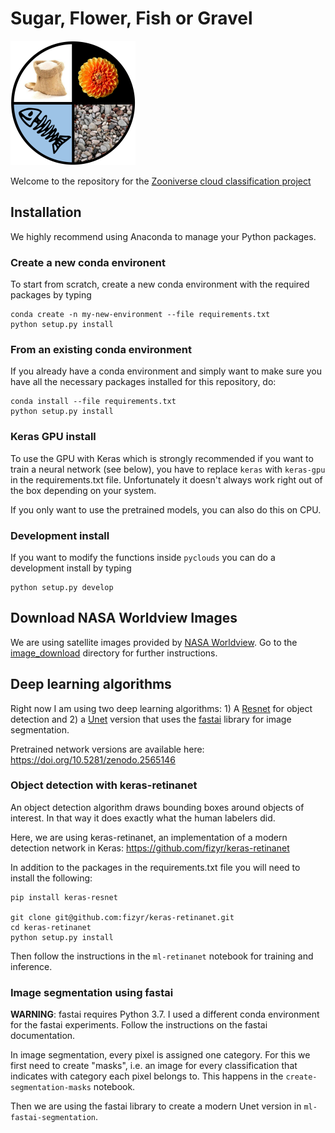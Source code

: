 # Sugar, Flower, Fish or Gravel 

![Logo](https://raw.githubusercontent.com/raspstephan/sugar-flower-fish-or-gravel/master/logo/sffg-small.png)

Welcome to the repository for the [Zooniverse cloud classification project](https://www.zooniverse.org/projects/raspstephan/sugar-flower-fish-or-gravel)

## Installation

We highly recommend using Anaconda to manage your Python packages.

### Create a new conda environent
To start from scratch, create a new conda environment with the required packages by typing
```
conda create -n my-new-environment --file requirements.txt
python setup.py install
```


### From an existing conda environment
If you already have a conda environment and simply want to make sure you have all the necessary packages installed for this repository, do:

```
conda install --file requirements.txt
python setup.py install
```

### Keras GPU install

To use the GPU with Keras which is strongly recommended if you want to train a neural network (see below), you have to replace `keras` with `keras-gpu` in the requirements.txt file. Unfortunately it doesn't always work right out of the box depending on your system.

If you only want to use the pretrained models, you can also do this on CPU.

### Development install
If you want to modify the functions inside `pyclouds` you can do a development install by typing
```
python setup.py develop
```

## Download NASA Worldview Images

We are using satellite images provided by [NASA Worldview](https://worldview.earthdata.nasa.gov/). Go to the [image_download](https://github.com/raspstephan/sugar-flower-fish-or-gravel/tree/master/image_download) directory for further instructions.


## Deep learning algorithms

Right now I am using two deep learning algorithms: 1) A [Resnet](https://arxiv.org/abs/1708.02002) for object detection and 2) a [Unet](https://arxiv.org/abs/1505.04597) version that uses the [fastai](https://docs.fast.ai/) library for image segmentation.

Pretrained network versions are available here: https://doi.org/10.5281/zenodo.2565146

### Object detection with keras-retinanet

An object detection algorithm draws bounding boxes around objects of interest. In that way it does exactly what the human labelers did.

Here, we are using keras-retinanet, an implementation of a modern detection network in Keras: https://github.com/fizyr/keras-retinanet

In addition to the packages in the requirements.txt file you will need to install the following:

```
pip install keras-resnet

git clone git@github.com:fizyr/keras-retinanet.git
cd keras-retinanet
python setup.py install
```

Then follow the instructions in the `ml-retinanet` notebook for training and inference.

### Image segmentation using fastai

**WARNING**: fastai requires Python 3.7. I used a different conda environment for the fastai experiments. Follow the instructions on the fastai documentation.

In image segmentation, every pixel is assigned one category. For this we first need to create "masks", i.e. an image for every classification that indicates with category each pixel belongs to. This happens in the `create-segmentation-masks` notebook.

Then we are using the fastai library to create a modern Unet version in `ml-fastai-segmentation`.

